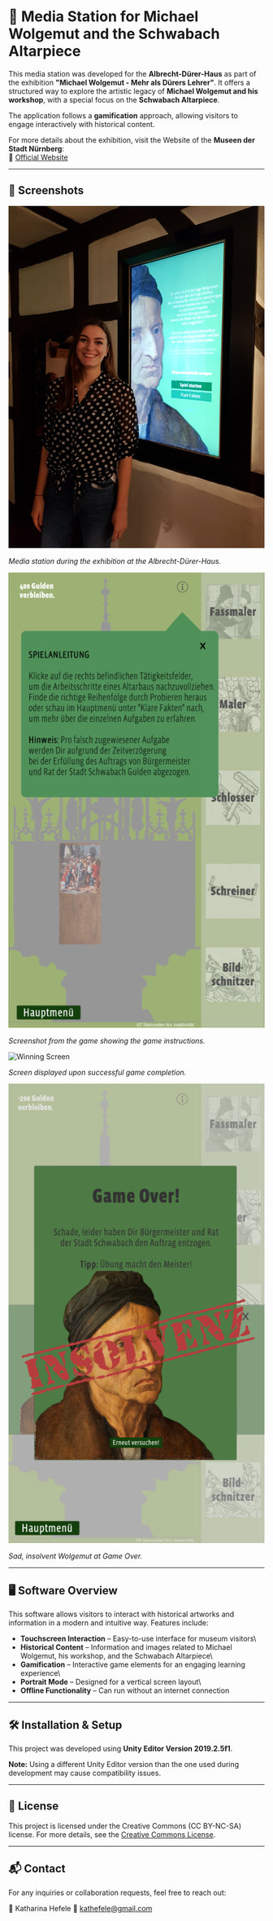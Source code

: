 # 🎨 Media Station for Michael Wolgemut and the Schwabach Altarpiece

This media station was developed for the **Albrecht-Dürer-Haus** as part of the exhibition **"Michael Wolgemut - Mehr als Dürers Lehrer"**. It offers a structured way to explore the artistic legacy of **Michael Wolgemut and his workshop**, with a special focus on the **Schwabach Altarpiece**.

The application follows a **gamification** approach, allowing visitors to engage interactively with historical content.

For more details about the exhibition, visit the Website of the **Museen der Stadt Nürnberg**:\
🔗 [Official Website](https://museen.nuernberg.de/duererhaus/kalender-details/michael-wolgemut-1674)

---

## 📸 Screenshots

![Media Station at Albrecht-Dürer-Haus](Assets/Screenshots/media-station.jpg)

*Media station during the exhibition at the Albrecht-Dürer-Haus.*

![In-Game Screenshot](Assets/Screenshots/Screenshot_ingame.png)

*Screenshot from the game showing the game instructions.*

![Winning Screen](Assets/Screenshots/Screenshot_wongame.png)

*Screen displayed upon successful game completion.*

![Game Over Screen](Assets/Screenshots/Screenshot_lostgame.png)

*Sad, insolvent Wolgemut at Game Over.*

---

## 🖥️ Software Overview

This software allows visitors to interact with historical artworks and information in a modern and intuitive way. Features include:

* **Touchscreen Interaction** – Easy-to-use interface for museum visitors\
* **Historical Content** – Information and images related to Michael Wolgemut, his workshop, and the Schwabach Altarpiece\
* **Gamification** – Interactive game elements for an engaging learning experience\
* **Portrait Mode** – Designed for a vertical screen layout\
* **Offline Functionality** – Can run without an internet connection

---

## 🛠 Installation & Setup

This project was developed using **Unity Editor Version 2019.2.5f1**.

**Note:** Using a different Unity Editor version than the one used during development may cause compatibility issues.

---

## 📜 License
This project is licensed under the Creative Commons (CC BY-NC-SA) license.
For more details, see the [Creative Commons License](https://creativecommons.org/licenses/by-nc-sa/4.0/).

---

## 📬 Contact
For any inquiries or collaboration requests, feel free to reach out:

👤 Katharina Hefele
📧 [kathefele@gmail.com](kathefele@gmail.com)
